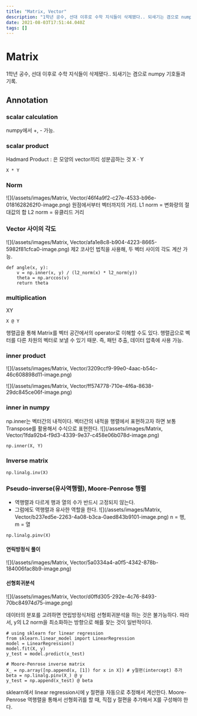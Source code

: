```yaml
---
title: "Matrix, Vector"
description: "1학년 공수, 선대 이후로 수학 지식들이 삭제됐다.. 되새기는 겸으로 numpy 기호들과 기록.numpy에서 +, - 가능.Hadmard Product : 은 모양의 vector끼리 성분곱하는 것X · Y원점에서부터 벡터까지의 거리.L1 norm = 변화량의 절대값의 "
date: 2021-08-03T17:51:44.040Z
tags: []
---
```

# Matrix
1학년 공수, 선대 이후로 수학 지식들이 삭제됐다.. 되새기는 겸으로 numpy 기호들과 기록.

## Annotation
### scalar calculation
numpy에서 +, - 가능.

### scalar product
Hadmard Product : 은 모양의 vector끼리 성분곱하는 것
X · Y

```
X * Y
```

### Norm
![](/assets/images/Matrix, Vector/46f4a9f2-c27e-4533-b96e-0181628262f0-image.png)
원점에서부터 벡터까지의 거리.
L1 norm = 변화량의 절대값의 합
L2 norm = 유클리드 거리


### Vector 사이의 각도

![](/assets/images/Matrix, Vector/afa1e8c8-b904-4223-8665-5982f81cfca0-image.png)
제2 코사인 법칙을 사용해, 두 벡터 사이의 각도 계산 가능.
```
def angle(x, y):
    v = np.inner(x, y) / (l2_norm(x) * l2_norm(y))
    theta = np.arccos(v)
    return theta
```

### multiplication
XY
```
X @ Y
```
행렬곱을 통해 Matrix를 벡터 공간에서의 operator로 이해할 수도 있다. 행렬곱으로 벡터를 다른 차원의 벡터로 보낼 수 있기 때문.
즉, 패턴 추출, 데이터 압축에 사용 가능.

### inner product
![](/assets/images/Matrix, Vector/3209ccf9-99e0-4aac-b54c-46c608898d11-image.png)

![](/assets/images/Matrix, Vector/ff574778-710e-4f6a-8638-29dc845ce06f-image.png)

### inner in numpy
np.inner는 벡터간의 내적이다. 벡터간의 내적을 행렬에서 표현하고자 하면 보통 Transpose를 활용해서 수식으로 표현한다.
![](/assets/images/Matrix, Vector/1fda92b4-f9d3-4339-9e37-c458e06b078d-image.png)
```
np.inner(X, Y)
```

### Inverse matrix
```
np.linalg.inv(X)
```

### Pseudo-inverse(유사역행렬), Moore-Penrose 행렬
- 역행렬과 다르게 행과 열의 수가 반드시 고정되지 않는다.
- 그럼에도 역행렬과 유사한 역할을 한다.
![](/assets/images/Matrix, Vector/b237ed5e-2263-4a08-b3ca-0aed843b9101-image.png)
n = 행, m = 열

```
np.linalg.pinv(X)
```

#### 연릭방정식 풀이
![](/assets/images/Matrix, Vector/5a0334a4-a0f5-4342-878b-184006fac8b9-image.png)
#### 선형회귀분석
![](/assets/images/Matrix, Vector/d0ffd305-292e-4c76-8493-70bc84974d75-image.png)

데이터의 분포를 고려하면 연립방정식처럼 선형회귀분석을 하는 것은 불가능하다.
따라서, y의 L2 norm을 최소화하는 방향으로 해를 찾는 것이 일반적이다.
```
# using sklearn for linear regression
from sklearn.linear_model import LinearRegression
model = LinearRegression()
model.fit(X, y)
y_test = model.predict(x_test)

# Moore-Penrose inverse matrix
X_ = np.array([np.append(x, [1]) for x in X]) # y절편(intercept) 추가
beta = np.linalg.pinv(X_) @ y
y_test = np.append(x_test) @ beta
```
sklearn에서 linear regression시에 y 절편을 자동으로 추정해서 계산한다. 
Moore-Penrose 역행렬을 통해서 선형회귀를 할 때, 직접 y 절편을 추가해서 X를 구성해야 한다.

